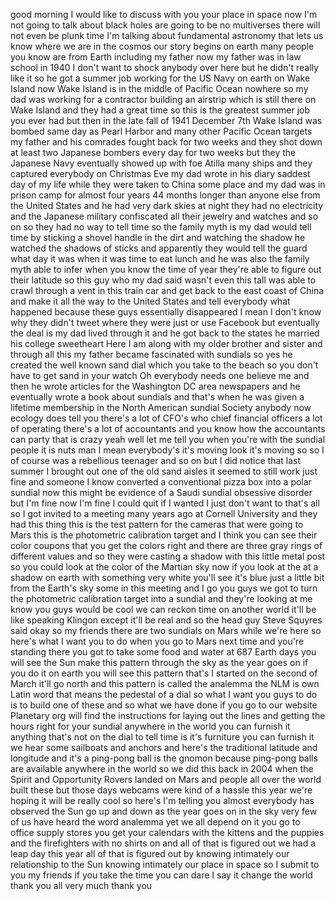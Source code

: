 
good morning I would like to discuss
with you your place in space now I&#39;m not
going to talk about black holes are
going to be no multiverses there will
not even be plunk time I&#39;m talking about
fundamental astronomy that lets us know
where we are in the cosmos our story
begins on earth many people you know are
from Earth including my father now my
father was in law school in 1940 I don&#39;t
want to shock anybody over here but he
didn&#39;t really like it
so he got a summer job working for the
US Navy on earth on Wake Island now Wake
Island is in the middle of Pacific Ocean
nowhere so my dad was working for a
contractor building an airstrip which is
still there on Wake Island and they had
a great time so this is the greatest
summer job you ever had but then in the
late fall of 1941 December 7th Wake
Island was bombed same day as Pearl
Harbor and many other Pacific Ocean
targets my father and his comrades
fought back for two weeks and they shot
down at least two Japanese bombers every
day for two weeks but they the Japanese
Navy eventually showed up with foe
Atilla many ships and they captured
everybody on Christmas Eve my dad wrote
in his diary saddest day of my life
while they were taken to China some
place and my dad was in prison camp for
almost four years 44 months longer than
anyone else from the United States and
he had very dark skies at night they had
no electricity and the Japanese military
confiscated all their jewelry and
watches and so on so they had no way to
tell time so the family myth is my dad
would tell time by sticking a shovel
handle in the dirt and watching the
shadow he watched the shadows of sticks
and apparently they would tell the guard
what day it was
when it was time to eat lunch and he was
also the family myth able to infer when
you know the time of year they&#39;re able
to figure out their latitude so this guy
who my dad said wasn&#39;t even this tall
was able to crawl through a vent in this
train car and get back to the east coast
of China and make it all the way to the
United States and tell everybody what
happened because these guys essentially
disappeared I mean I don&#39;t know why they
didn&#39;t tweet where they were just or use
Facebook but eventually the deal is my
dad lived through it and he got back to
the states he married his college
sweetheart Here I am along with my older
brother and sister and through all this
my father became fascinated with
sundials so yes he created the well
known sand dial which you take to the
beach so you don&#39;t have to get sand in
your watch Oh everybody needs one
believe me and then he wrote articles
for the Washington DC area newspapers
and he eventually wrote a book about
sundials and that&#39;s when he was given a
lifetime membership in the North
American sundial Society anybody now
ecology does tell you there&#39;s a lot of
CFO&#39;s who chief financial officers a lot
of operating there&#39;s a lot of
accountants and you know how the
accountants can party that is crazy yeah
well let me tell you when you&#39;re with
the sundial people it is nuts man I mean
everybody&#39;s
it&#39;s moving look it&#39;s moving so so I of
course was a rebellious teenager and so
on but I did notice that last summer I
brought out one of the old sand aisles
it seemed to still work just fine and
someone I know converted a conventional
pizza box into a polar sundial now this
might be evidence of a Saudi sundial
obsessive disorder but I&#39;m fine now I&#39;m
fine
I could quit if I wanted I just don&#39;t
want to that&#39;s all so I got invited to a
meeting many years ago at Cornell
University and they had this thing this
is the test pattern for the cameras that
were going to Mars this is the
photometric calibration target and I
think you can see their color coupons
that you get the colors right and there
are three gray rings of different values
and so they were casting a shadow with
this little metal post so you could look
at the color of the Martian sky now if
you look at the at a shadow on earth
with something very white you&#39;ll see
it&#39;s blue just a little bit from the
Earth&#39;s sky some in this meeting and I
go you guys we got to turn the
photometric calibration target into a
sundial and they&#39;re looking at me know
you guys would be cool we can reckon
time on another world it&#39;ll be like
speaking Klingon except it&#39;ll be real
and so the head guy Steve Squyres said
okay so my friends there are two
sundials on Mars while we&#39;re here so
here&#39;s what I want you to do when you go
to Mars next time and you&#39;re standing
there you got to take some food and
water at 687 Earth days you will see the
Sun make this pattern through the sky as
the year goes on if you do it on earth
you will see this pattern that&#39;s I
started on the second of March
it&#39;ll go north and this pattern is
called the analemma
the NLM is own Latin word that means the
pedestal of a
dial so what I want you guys to do is to
build one of these and so what we have
done if you go to our website Planetary
org will find the instructions for
laying out the lines and getting the
hours right for your sundial anywhere in
the world you can furnish it anything
that&#39;s not on the dial to tell time is
it&#39;s furniture you can furnish it we
hear some sailboats and anchors and
here&#39;s the traditional latitude and
longitude and it&#39;s a ping-pong ball is
the gnomon because ping-pong balls are
available anywhere in the world so we
did this back in 2004 when the Spirit
and Opportunity Rovers landed on Mars
and people all over the world built
these but those days webcams were kind
of a hassle this year we&#39;re hoping it
will be really cool so here&#39;s I&#39;m
telling you almost everybody has
observed the Sun go up and down as the
year goes on in the sky very few of us
have heard the word analemma
yet we all depend on it you go to office
supply stores you get your calendars
with the kittens and the puppies and the
firefighters with no shirts on and all
of that is figured out we had a leap day
this year all of that is figured out by
knowing intimately our relationship to
the Sun knowing intimately our place in
space so I submit to you my friends if
you take the time you can dare I say it
change the world thank you all very much
thank you

